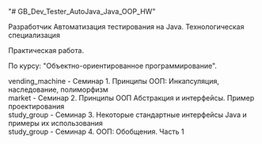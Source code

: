 "# GB_Dev_Tester_AutoJava_Java_OOP_HW" 

Разработчик Автоматизация тестирования на Java. Технологическая специализация

Практическая работа.

По курсу: "Объектно-ориентированное программирование".

vending_machine - Семинар 1. Принципы ООП: Инкапсуляция, наследование, полиморфизм  
market - Семинар 2. Принципы ООП Абстракция и интерфейсы. Пример проектирования  
study_group - Семинар 3. Некоторые стандартные интерфейсы Java и примеры их использования  
study_group - Семинар 4. ООП: Обобщения. Часть 1